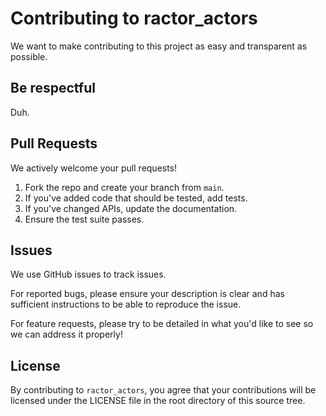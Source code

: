 # Contributing to ractor_actors

We want to make contributing to this project as easy and transparent as
possible.

## Be respectful

Duh.

## Pull Requests

We actively welcome your pull requests!

1. Fork the repo and create your branch from `main`.
2. If you've added code that should be tested, add tests.
3. If you've changed APIs, update the documentation.
4. Ensure the test suite passes.

## Issues

We use GitHub issues to track issues.

For reported bugs, please ensure your description is clear and has sufficient instructions to be able to reproduce the issue.

For feature requests, please try to be detailed in what you'd like to see so we can address it properly!

## License

By contributing to `ractor_actors`, you agree that your contributions will be
licensed under the LICENSE file in the root directory of this source tree.
